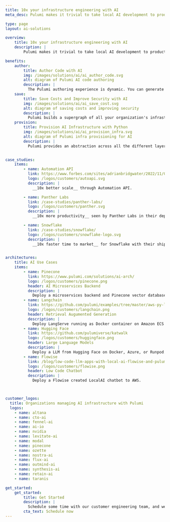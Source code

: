 ```yaml
---
title: 10x your infrastructure engineering with AI
meta_desc: Pulumi makes it trivial to take local AI development to production in the cloud

type: page
layout: ai-solutions

overview:
    title: 10x your infrastructure engineering with AI
    description: |
        Pulumi makes it trivial to take local AI development to production in the cloud

benefits:
    author:
        title: Author Code with AI
        img: /images/solutions/ai/ai_author_code.svg
        alt: diagram of Pulumi AI code authoring
        description: |
          The Pulumi authoring experience is dynamic. You can generate a Pulumi program and deploy it as a template in seconds with a few simple text prompts. Then you can pair program in your IDE with an AI copilot with suggestions into the next most likely piece of infrastructure
    save:
        title: Save Costs and Improve Security with AI
        img: /images/solutions/ai/ai_save_cost.svg
        alt: diagram of saving costs and improving security
        description: |
          Pulumi builds a supergraph of all your organization's infrastructure resources (managed and not managed by Pulumi) and the relationships between each resource (e.g., stacks, data types). Pulumi Copilot unlocks insights to optimize costs, enhance security, and ensure compliance.
    provision:
        title: Provision AI Infrastructure with Python
        img: /images/solutions/ai/ai_provision_infra.svg
        alt: diagram of Pulumi infra provisioning for AI
        description: |
          Pulumi provides an abstraction across all the different layers of your AI stack (web framework, LLM, containers, databases, secrets, policies, configurations, etc) as a simple Python library. Through this abstraction you can manage stacks of infrastructure as code.


case_studies:
    items:
        - name: Automation API
          link: https://www.forbes.com/sites/adrianbridgwater/2022/11/08/deployment-as-a-service-is-driving-the-code-to-cloud-journey/
          logo: /logos/customers/autoapi.svg
          description: |
            __10x better scale__ through Automation API.

        - name: Panther Labs
          link: /case-studies/panther-labs/
          logo: /logos/customers/panther.svg
          description: |
            __10x more productivity__ seen by Panther Labs in their deployment speeds.

        - name: Snowflake
          link: /case-studies/snowflake/
          logo: /logos/customers/snowflake-logo.svg
          description: |
            __10x faster time to market__ for Snowflake with their ship times.


architectures:
    title: AI Use Cases
    items:
        - name: Pinecone
          link: https://www.pulumi.com/solutions/ai-arch/
          logo: /logos/customers/pinecone.png
          header: AI Microservices Backend
          description: |
            Deploy a microservices backend and Pinecone vector database for semantic search.
        - name: Langchain
          link: https://github.com/pulumi/examples/tree/master/aws-py-langserve
          logo: /logos/customers/langchain.png
          header: Retrieval Augumented Generation
          description: |
            Deploy LangServe running as Docker container on Amazon ECS and ALB.
        - name: Hugging Face
          link: https://github.com/pulumiverse/katwalk
          logo: /logos/customers/huggingface.png
          header: Large Language Models
          description: |
            Deploy a LLM from Hugging Face on Docker, Azure, or Runpod.
        - name: Flowise
          link: /blog/low-code-llm-apps-with-local-ai-flowise-and-pulumi/
          logo: /logos/customers/flowise.png
          header: Low Code Chatbot
          description: |
            Deploy a Flowise created LocalAI chatbot to AWS.



customer_logos:
  title: Organizations managing AI infrastructure with Pulumi
  logos:
    - name: altana
    - name: cto-ai
    - name: fennel-ai
    - name: ai-io
    - name: nvidia
    - name: levitate-ai
    - name: modal
    - name: pinecone
    - name: ozette
    - name: nostra-ai
    - name: flux-ai
    - name: outmind-ai
    - name: synthesis-ai
    - name: retain-ai
    - name: taranis

get_started:
    get_started:
        title: Get Started
        description: |
          Schedule some time with our customer engineering team, and we will help you scale your AI infrastructure with Pulumi.
        cta_text: Schedule now
---
```

